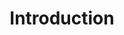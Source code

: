 ---
layout: default
title: Introduction
subtitle: 
parent: WMO GRIB2 Documentation
nav_order: -1
has_children: true
zh_cn: 标志定义
---